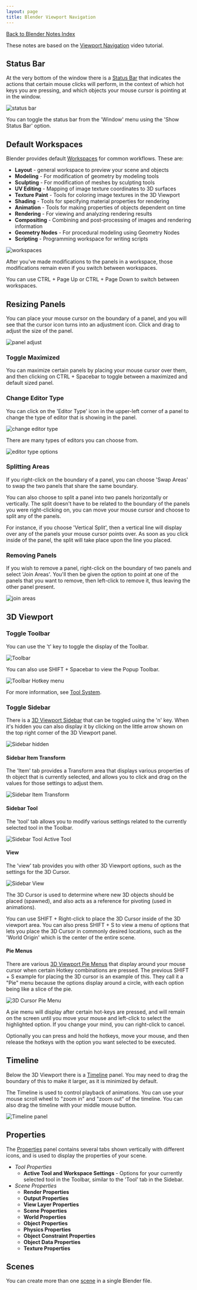```yaml
---
layout: page
title: Blender Viewport Navigation
---
```

[Back to Blender Notes Index](/resources/notes/blender/)

These notes are based on the [Viewport Navigation][1] video tutorial.

[1]: https://studio.blender.org/training/blender-2-8-fundamentals/interface-overview/

## Status Bar

At the very bottom of the window there is a [Status Bar] that indicates the
actions that certain mouse clicks will perform, in the context of which hot keys
you are pressing, and which objects your mouse cursor is pointing at in the
window.

![status bar][status bar image]

You can toggle the status bar from the 'Window' menu using the 'Show Status Bar'
option.

[Status Bar]: https://docs.blender.org/manual/en/latest/interface/window_system/status_bar.html
[status bar image]: /images/resources/notes/blender/interface-overview/status-bar.gif

## Default Workspaces

Blender provides default [Workspaces] for common workflows. These are:

* __Layout__ - general workspace to preview your scene and objects
* __Modeling__ - For modification of geometry by modeling tools
* __Sculpting__ - For modification of meshes by sculpting tools
* __UV Editing__ - Mapping of image texture coordinates to 3D surfaces
* __Texture Paint__ - Tools for coloring image textures in the 3D Viewport
* __Shading__ - Tools for specifying material properties for rendering
* __Animation__ - Tools for making properties of objects dependent on time
* __Rendering__ - For viewing and analyzing rendering results
* __Compositing__ - Combining and post-processing of images and rendering
  information
* __Geometry Nodes__ - For procedural modeling using Geometry Nodes
* __Scripting__ - Programming workspace for writing scripts

![workspaces][workspaces image]

After you've made modifications to the panels in a workspace, those
modifications remain even if you switch between workspaces.

You can use CTRL + Page Up or CTRL + Page Down to switch between workspaces.

[Workspaces]: https://docs.blender.org/manual/en/latest/interface/window_system/workspaces.html
[workspaces image]: /images/resources/notes/blender/interface-overview/workspaces.gif

## Resizing Panels

You can place your mouse cursor on the boundary of a panel, and you will see
that the cursor icon turns into an adjustment icon. Click and drag to adjust the
size of the panel.

![panel adjust][panel adjust]

[panel adjust]: /images/resources/notes/blender/interface-overview/panel-adjust.gif

### Toggle Maximized

You can maximize certain panels by placing your mouse cursor over them, and
then clicking on CTRL + Spacebar to toggle between a maximized and default
sized panel.

### Change Editor Type

You can click on the 'Editor Type' icon in the upper-left corner of a panel
to change the type of editor that is showing in the panel.

![change editor type][editor type]

There are many types of editors you can choose from.

![editor type options][editor type options]

[editor type]: /images/resources/notes/blender/interface-overview/editor-type.gif
[editor type options]: /images/resources/notes/blender/interface-overview/editor-type-options.gif

### Splitting Areas

If you right-click on the boundary of a panel, you can choose 'Swap Areas' to
swap the two panels that share the same boundary.

You can also choose to split a panel into two panels horizontally or vertically.
The split doesn't have to be related to the boundary of the panels you were
right-clicking on, you can move your mouse cursor and choose to split
any of the panels.

For instance, if you choose 'Vertical Split', then a vertical
line will display over any of the panels your mouse cursor points over. As soon
as you click inside of the panel, the split will take place upon the line you
placed.

### Removing Panels

If you wish to remove a panel, right-click on the boundary of two panels and
select 'Join Areas'. You'll then be given the option to point at one of the
panels that you want to remove, then left-click to remove it, thus leaving the
other panel present.

![join areas][join areas]

[join areas]: /images/resources/notes/blender/interface-overview/join-areas.gif

## 3D Viewport

### Toggle Toolbar

You can use the 't' key to toggle the display of the Toolbar.

![Toolbar][toolbar image]

You can also use SHIFT + Spacebar to view the Popup Toolbar.

![Toolbar Hotkey menu][toolbar hotkey menu image]

[toolbar image]: /images/resources/notes/blender/interface-overview/toolbar.gif
[toolbar hotkey menu image]: /images/resources/notes/blender/interface-overview/toolbar-hotkey.gif

For more information, see [Tool System].

[Tool System]: https://docs.blender.org/manual/en/latest/interface/tool_system.html

### Toggle Sidebar

There is a [3D Viewport Sidebar] that can be toggled using the 'n' key.
When it's hidden you can also display it by clicking on the little arrow
shown on the top right corner of the 3D Viewport panel.

![Sidebar hidden][sidebar arrow image]

[sidebar arrow image]: /images/resources/notes/blender/interface-overview/sidebar-arrow.gif
[3D Viewport Sidebar]: https://docs.blender.org/manual/en/latest/editors/3dview/sidebar.html

#### Sidebar Item Transform

The 'Item' tab provides a Transform area that displays various properties of th
object that is currently selected, and allows you to click and drag on the
values for those settings to adjust them.

![Sidebar Item Transform][sidebar item image]

[sidebar item image]: /images/resources/notes/blender/interface-overview/sidebar-item.gif

#### Sidebar Tool

The 'tool' tab allows you to modify various settings related to the currently
selected tool in the Toolbar.

![Sidebar Tool Active Tool][sidebar tool image]

[sidebar tool image]: /images/resources/notes/blender/interface-overview/sidebar-tool.gif

#### View

The 'view' tab provides you with other 3D Viewport options, such as the settings
for the 3D Cursor.

![Sidebar View][sidebar view image]

The 3D Cursor is used to determine where new 3D objects should be placed
(spawned), and also acts as a reference for pivoting (used in animations).

You can use SHIFT + Right-click to place the 3D Cursor inside of the 3D viewport
area. You can also press SHIFT + S to view a menu of options that lets you
place the 3D Cursor in commonly desired locations, such as the 'World Origin'
which is the center of the entire scene.

[sidebar view image]: /images/resources/notes/blender/interface-overview/sidebar-view.gif

#### Pie Menus

There are various [3D Viewport Pie Menus] that display around your mouse cursor
when certain Hotkey combinations are pressed. The previous SHIFT + S example
for placing the 3D cursor is an example of this. They call it a "Pie" menu
because the options display around a circle, with each option being like a
slice of the pie.

![3D Cursor Pie Menu][3D Cursor Pie Menu image]

A pie menu will display after certain hot-keys are pressed, and will remain
on the screen until you move your mouse and left-click to select the highlighted
option. If you change your mind, you can right-click to cancel.

Optionally you can press and hold the hotkeys, move your mouse, and then release
the hotkeys with the option you want selected to be executed.

[3D Viewport Pie Menus]: https://docs.blender.org/manual/en/latest/addons/interface/viewport_pies.html
[3D Cursor Pie Menu image]: /images/resources/notes/blender/interface-overview/3d-cursor-pie-menu.gif

## Timeline

Below the 3D Viewport there is a [Timeline] panel. You may need to drag the
boundary of this to make it larger, as it is minimized by default.

The Timeline is used to control playback of animations. You can use your mouse
scroll wheel to "zoom in" and "zoom out" of the timeline. You can also
drag the timeline with your middle mouse button.

![Timeline panel][timeline panel image]

[Timeline]: https://docs.blender.org/manual/en/latest/editors/timeline.html
[timeline panel image]: /images/resources/notes/blender/interface-overview/timeline.gif

## Properties

The [Properties] panel contains several tabs shown vertically with different
icons, and is used to display the properties of your scene.

* _Tool Properties_
  * __Active Tool and Workspace Settings__ - Options for your currently selected
  tool in the Toolbar, similar to the 'Tool' tab in the Sidebar.
* _Scene Properties_
  * __Render Properties__
  * __Output Properties__
  * __View Layer Properties__
  * __Scene Properties__
  * __World Properties__
  * __Object Properties__
  * __Physics Properties__
  * __Object Constraint Properties__
  * __Object Data Properties__
  * __Texture Properties__

[properties]: https://docs.blender.org/manual/en/latest/editors/properties_editor.html

## Scenes

You can create more than one [scene] in a single Blender file.

[scene]: https://docs.blender.org/manual/en/latest/scene_layout/scene/index.html
